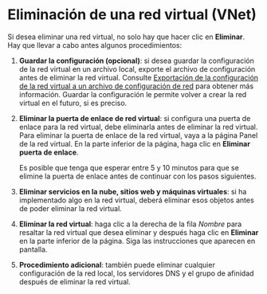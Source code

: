 <properties 
   pageTitle="Eliminación de una red virtual (VNet)"
   description="Obtenga información acerca de cómo eliminar una red virtual existente"
   services="virtual-network"
   documentationCenter="na"
   authors="telmosampaio"
   manager="carolz"
   editor="tysonn" />
<tags 
   ms.service="virtual-network"
   ms.devlang="na"
   ms.topic="article"
   ms.tgt_pltfrm="na"
   ms.workload="infrastructure-services"
   ms.date="05/29/2015"
   ms.author="telmos" />

# Eliminación de una red virtual (VNet)

Si desea eliminar una red virtual, no solo hay que hacer clic en **Eliminar**. Hay que llevar a cabo antes algunos procedimientos:

1. **Guardar la configuración (opcional)**: si desea guardar la configuración de la red virtual en un archivo local, exporte el archivo de configuración antes de eliminar la red virtual. Consulte [Exportación de la configuración de la red virtual a un archivo de configuración de red](https://msdn.microsoft.com/library/azure/dn133804.aspx) para obtener más información. Guardar la configuración le permite volver a crear la red virtual en el futuro, si es preciso.

1. **Eliminar la puerta de enlace de red virtual**: si configura una puerta de enlace para la red virtual, debe eliminarla antes de eliminar la red virtual. Para eliminar la puerta de enlace de la red virtual, vaya a la página Panel de la red virtual. En la parte inferior de la página, haga clic en **Eliminar puerta de enlace**.
						
	Es posible que tenga que esperar entre 5 y 10 minutos para que se elimine la puerta de enlace antes de continuar con los pasos siguientes.

1. **Eliminar servicios en la nube, sitios web y máquinas virtuales**: si ha implementado algo en la red virtual, deberá eliminar esos objetos antes de poder eliminar la red virtual.

1. **Eliminar la red virtual**: haga clic a la derecha de la fila *Nombre* para resaltar la red virtual que desea eliminar y después haga clic en **Eliminar** en la parte inferior de la página. Siga las instrucciones que aparecen en pantalla.

1. **Procedimiento adicional**: también puede eliminar cualquier configuración de la red local, los servidores DNS y el grupo de afinidad después de eliminar la red virtual.
 

<!---HONumber=August15_HO6-->